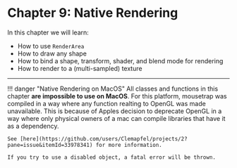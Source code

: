 # Chapter 9: Native Rendering

In this chapter we will learn:
+ How to use `RenderArea`
+ How to draw any shape
+ How to bind a shape, transform, shader, and blend mode for rendering
+ How to render to a (multi-sampled) texture

---

!!! danger "Native Rendering on MacOS"
    All classes and functions in this chapter **are impossible to use on MacOS**. For this platform,
    mousetrap was compiled in a way where any function realting to OpenGL was made unavailable. This 
    is because of Apples decision to deprecate OpenGL in a way where only physical owners of a mac
    can compile libraries that have it as a dependency.

    See [here](https://github.com/users/Clemapfel/projects/2?pane=issue&itemId=33978341) for more information.

    If you try to use a disabled object, a fatal error will be thrown.